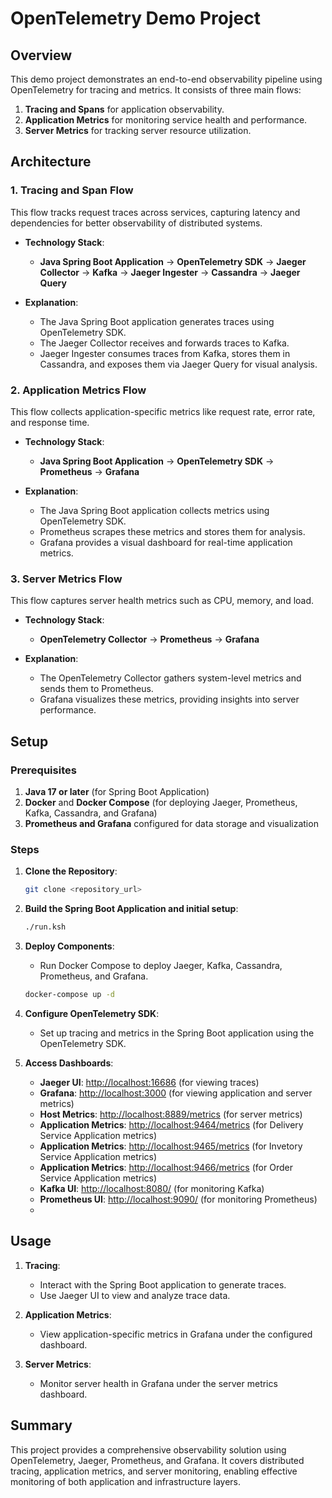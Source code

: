 # OpenTelemetry Demo Project

## Overview

This demo project demonstrates an end-to-end observability pipeline using OpenTelemetry for tracing and metrics. It consists of three main flows:
1. **Tracing and Spans** for application observability.
2. **Application Metrics** for monitoring service health and performance.
3. **Server Metrics** for tracking server resource utilization.

## Architecture

### 1. Tracing and Span Flow
This flow tracks request traces across services, capturing latency and dependencies for better observability of distributed systems.

- **Technology Stack**:
  - **Java Spring Boot Application** -> **OpenTelemetry SDK** -> **Jaeger Collector** -> **Kafka** -> **Jaeger Ingester** -> **Cassandra** -> **Jaeger Query**
 


- **Explanation**:
  - The Java Spring Boot application generates traces using OpenTelemetry SDK.
  - The Jaeger Collector receives and forwards traces to Kafka.
  - Jaeger Ingester consumes traces from Kafka, stores them in Cassandra, and exposes them via Jaeger Query for visual analysis.

### 2. Application Metrics Flow
This flow collects application-specific metrics like request rate, error rate, and response time.

- **Technology Stack**:
  - **Java Spring Boot Application** -> **OpenTelemetry SDK** -> **Prometheus** -> **Grafana**

- **Explanation**:
  - The Java Spring Boot application collects metrics using OpenTelemetry SDK.
  - Prometheus scrapes these metrics and stores them for analysis.
  - Grafana provides a visual dashboard for real-time application metrics.
 


### 3. Server Metrics Flow
This flow captures server health metrics such as CPU, memory, and load.

- **Technology Stack**:
  - **OpenTelemetry Collector** -> **Prometheus** -> **Grafana**

- **Explanation**:
  - The OpenTelemetry Collector gathers system-level metrics and sends them to Prometheus.
  - Grafana visualizes these metrics, providing insights into server performance.

## Setup

### Prerequisites

1. **Java 17 or later** (for Spring Boot Application)
2. **Docker** and **Docker Compose** (for deploying Jaeger, Prometheus, Kafka, Cassandra, and Grafana)
3. **Prometheus and Grafana** configured for data storage and visualization

### Steps

1. **Clone the Repository**:
    ```bash
    git clone <repository_url>
    ```

2. **Build the Spring Boot Application and initial setup**:
    ```bash
    ./run.ksh
    ```

3. **Deploy Components**:
    - Run Docker Compose to deploy Jaeger, Kafka, Cassandra, Prometheus, and Grafana.
    ```bash
    docker-compose up -d
    ```

4. **Configure OpenTelemetry SDK**:
    - Set up tracing and metrics in the Spring Boot application using the OpenTelemetry SDK.

5. **Access Dashboards**:
   - **Jaeger UI**: [http://localhost:16686](http://localhost:16686) (for viewing traces)
   - **Grafana**: [http://localhost:3000](http://localhost:3000) (for viewing application and server metrics)
   - **Host Metrics**: [http://localhost:8889/metrics](http://localhost:8889/metrics) (for server metrics)
   - **Application Metrics**: [http://localhost:9464/metrics](http://localhost:9464/metrics) (for Delivery Service Application metrics)
   - **Application Metrics**: [http://localhost:9465/metrics](http://localhost:9465/metrics) (for Invetory Service Application metrics)
   - **Application Metrics**: [http://localhost:9466/metrics](http://localhost:9466/metrics) (for Order Service Application metrics)
   - **Kafka UI**: [http://localhost:8080/](http://localhost:8080/) (for monitoring Kafka)
   - **Prometheus UI**: [http://localhost:9090/](http://localhost:9090/) (for monitoring Prometheus)
   - 
## Usage

1. **Tracing**:
    - Interact with the Spring Boot application to generate traces.
    - Use Jaeger UI to view and analyze trace data.

2. **Application Metrics**:
    - View application-specific metrics in Grafana under the configured dashboard.

3. **Server Metrics**:
    - Monitor server health in Grafana under the server metrics dashboard.

## Summary

This project provides a comprehensive observability solution using OpenTelemetry, Jaeger, Prometheus, and Grafana. It covers distributed tracing, application metrics, and server monitoring, enabling effective monitoring of both application and infrastructure layers.
